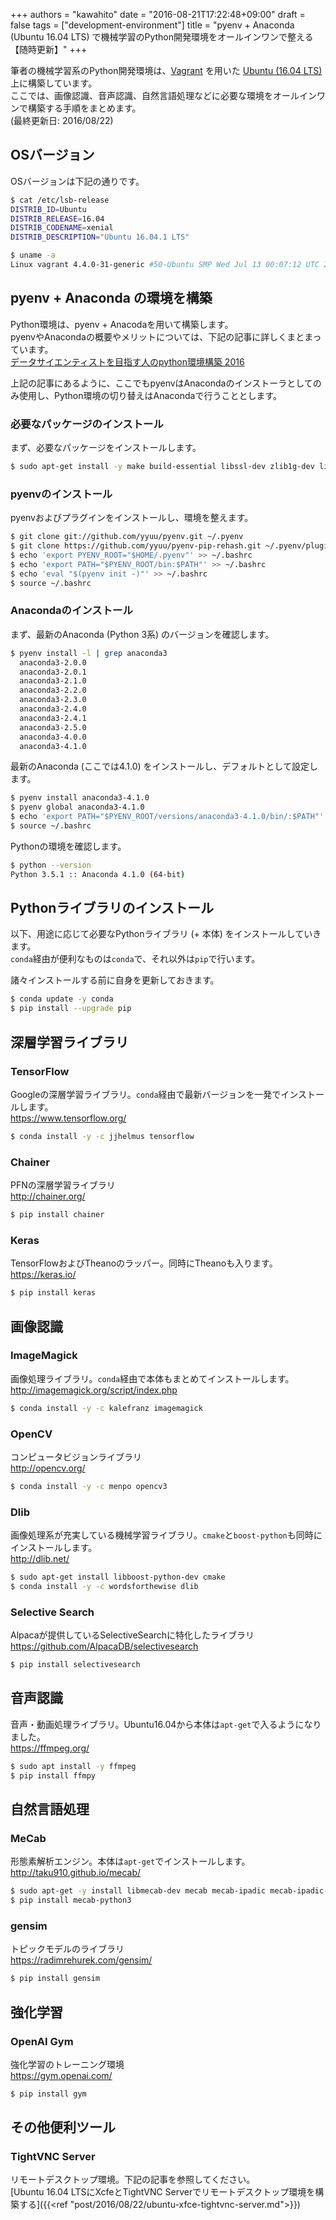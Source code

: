 +++
authors = "kawahito"
date = "2016-08-21T17:22:48+09:00"
draft = false
tags = ["development-environment"]
title = "pyenv + Anaconda (Ubuntu 16.04 LTS) で機械学習のPython開発環境をオールインワンで整える【随時更新】"
+++

筆者の機械学習系のPython開発環境は、[Vagrant](https://www.vagrantup.com/) を用いた [Ubuntu (16.04 LTS)](https://atlas.hashicorp.com/bento/boxes/ubuntu-16.04) 上に構築しています。  
ここでは、画像認識、音声認識、自然言語処理などに必要な環境をオールインワンで構築する手順をまとめます。  
(最終更新日: 2016/08/22)

## OSバージョン
OSバージョンは下記の通りです。  
```sh
$ cat /etc/lsb-release
DISTRIB_ID=Ubuntu
DISTRIB_RELEASE=16.04
DISTRIB_CODENAME=xenial
DISTRIB_DESCRIPTION="Ubuntu 16.04.1 LTS"
```
```sh
$ uname -a
Linux vagrant 4.4.0-31-generic #50-Ubuntu SMP Wed Jul 13 00:07:12 UTC 2016 x86_64 x86_64 x86_64 GNU/Linux
```

## pyenv + Anaconda の環境を構築
Python環境は、pyenv + Anacodaを用いて構築します。  
pyenvやAnacondaの概要やメリットについては、下記の記事に詳しくまとまっています。  
[データサイエンティストを目指す人のpython環境構築 2016](http://qiita.com/y__sama/items/5b62d31cb7e6ed50f02c)

上記の記事にあるように、ここでもpyenvはAnacondaのインストーラとしてのみ使用し、Python環境の切り替えはAnacondaで行うこととします。

### 必要なパッケージのインストール
まず、必要なパッケージをインストールします。
```sh
$ sudo apt-get install -y make build-essential libssl-dev zlib1g-dev libbz2-dev libreadline-dev libsqlite3-dev wget curl llvm libncurses5-dev libncursesw5-dev
```

### pyenvのインストール
pyenvおよびプラグインをインストールし、環境を整えます。
```sh
$ git clone git://github.com/yyuu/pyenv.git ~/.pyenv
$ git clone https://github.com/yyuu/pyenv-pip-rehash.git ~/.pyenv/plugins/pyenv-pip-rehash
$ echo 'export PYENV_ROOT="$HOME/.pyenv"' >> ~/.bashrc
$ echo 'export PATH="$PYENV_ROOT/bin:$PATH"' >> ~/.bashrc
$ echo 'eval "$(pyenv init -)"' >> ~/.bashrc
$ source ~/.bashrc
```

### Anacondaのインストール
まず、最新のAnaconda (Python 3系) のバージョンを確認します。
```sh
$ pyenv install -l | grep anaconda3
  anaconda3-2.0.0
  anaconda3-2.0.1
  anaconda3-2.1.0
  anaconda3-2.2.0
  anaconda3-2.3.0
  anaconda3-2.4.0
  anaconda3-2.4.1
  anaconda3-2.5.0
  anaconda3-4.0.0
  anaconda3-4.1.0
```

最新のAnaconda (ここでは4.1.0) をインストールし、デフォルトとして設定します。
```sh
$ pyenv install anaconda3-4.1.0
$ pyenv global anaconda3-4.1.0
$ echo 'export PATH="$PYENV_ROOT/versions/anaconda3-4.1.0/bin/:$PATH"' >> ~/.bashrc
$ source ~/.bashrc
```

Pythonの環境を確認します。
```sh
$ python --version
Python 3.5.1 :: Anaconda 4.1.0 (64-bit)
```

## Pythonライブラリのインストール
以下、用途に応じて必要なPythonライブラリ (+ 本体) をインストールしていきます。  
``conda``経由が便利なものは``conda``で、それ以外は``pip``で行います。

諸々インストールする前に自身を更新しておきます。
```sh
$ conda update -y conda
$ pip install --upgrade pip
```

## 深層学習ライブラリ
### TensorFlow
Googleの深層学習ライブラリ。``conda``経由で最新バージョンを一発でインストールします。  
https://www.tensorflow.org/

```sh
$ conda install -y -c jjhelmus tensorflow
```

### Chainer
PFNの深層学習ライブラリ  
http://chainer.org/
```sh
$ pip install chainer
```

### Keras
TensorFlowおよびTheanoのラッパー。同時にTheanoも入ります。  
https://keras.io/

```sh
$ pip install keras
```

## 画像認識
### ImageMagick
画像処理ライブラリ。``conda``経由で本体もまとめてインストールします。  
http://imagemagick.org/script/index.php

```sh
$ conda install -y -c kalefranz imagemagick
```
### OpenCV
コンピュータビジョンライブラリ  
http://opencv.org/

```sh
$ conda install -y -c menpo opencv3
```
### Dlib
画像処理系が充実している機械学習ライブラリ。```cmake```と```boost-python```も同時にインストールします。  
http://dlib.net/
```sh
$ sudo apt-get install libboost-python-dev cmake
$ conda install -y -c wordsforthewise dlib
```

### Selective Search
Alpacaが提供しているSelectiveSearchに特化したライブラリ  
https://github.com/AlpacaDB/selectivesearch

```sh
$ pip install selectivesearch
```

## 音声認識
音声・動画処理ライブラリ。Ubuntu16.04から本体は``apt-get``で入るようになりました。  
https://ffmpeg.org/

```sh
$ sudo apt install -y ffmpeg
$ pip install ffmpy
```

## 自然言語処理
### MeCab
形態素解析エンジン。本体は``apt-get``でインストールします。  
http://taku910.github.io/mecab/

```sh
$ sudo apt-get -y install libmecab-dev mecab mecab-ipadic mecab-ipadic-utf8
$ pip install mecab-python3
```
### gensim
トピックモデルのライブラリ  
https://radimrehurek.com/gensim/

```sh
$ pip install gensim
```

## 強化学習
### OpenAI Gym
強化学習のトレーニング環境  
https://gym.openai.com/
```sh
$ pip install gym
```

## その他便利ツール
### TightVNC Server
リモートデスクトップ環境。下記の記事を参照してください。  
[Ubuntu 16.04 LTSにXcfeとTightVNC Serverでリモートデスクトップ環境を構築する]({{<ref "post/2016/08/22/ubuntu-xfce-tightvnc-server.md">}})
